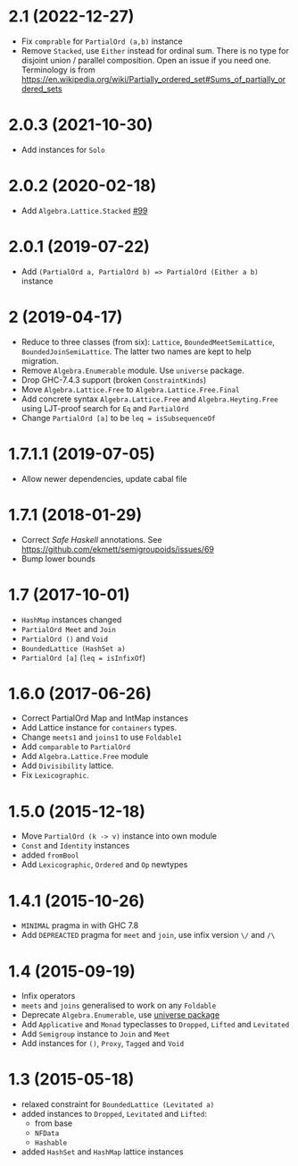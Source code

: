 # 2.1 (2022-12-27)

- Fix `comprable` for `PartialOrd (a,b)` instance
- Remove `Stacked`, use `Either` instead for ordinal sum.
  There is no type for disjoint union / parallel composition.
  Open an issue if you need one.
  Terminology is from https://en.wikipedia.org/wiki/Partially_ordered_set#Sums_of_partially_ordered_sets

# 2.0.3 (2021-10-30)

- Add instances for `Solo`

# 2.0.2 (2020-02-18)

- Add `Algebra.Lattice.Stacked`
  [#99](https://github.com/phadej/lattices/pull/99)

# 2.0.1 (2019-07-22)

- Add `(PartialOrd a, PartialOrd b) => PartialOrd (Either a b)` instance

# 2 (2019-04-17)

- Reduce to three classes (from six): `Lattice`, `BoundedMeetSemiLattice`,
  `BoundedJoinSemiLattice`.
  The latter two names are kept to help migration.
- Remove `Algebra.Enumerable` module. Use `universe` package.
- Drop GHC-7.4.3 support (broken `ConstraintKinds`)
- Move `Algebra.Lattice.Free` to `Algebra.Lattice.Free.Final`
- Add concrete syntax `Algebra.Lattice.Free` and `Algebra.Heyting.Free` using
  LJT-proof search for `Eq` and `PartialOrd`
- Change `PartialOrd [a]` to be `leq = isSubsequenceOf`

# 1.7.1.1 (2019-07-05)

- Allow newer dependencies, update cabal file

# 1.7.1 (2018-01-29)

- Correct *Safe Haskell* annotations. See https://github.com/ekmett/semigroupoids/issues/69
- Bump lower bounds

# 1.7 (2017-10-01)

- `HashMap` instances changed
- `PartialOrd Meet` and `Join`
- `PartialOrd ()` and `Void`
- `BoundedLattice (HashSet a)`
- `PartialOrd [a]` (`leq = isInfixOf`)

# 1.6.0 (2017-06-26)

- Correct PartialOrd Map and IntMap instances
- Add Lattice instance for `containers` types.
- Change `meets1` and `joins1` to use `Foldable1`
- Add `comparable` to `PartialOrd`
- Add `Algebra.Lattice.Free` module
- Add `Divisibility` lattice.
- Fix `Lexicographic`.

# 1.5.0 (2015-12-18)

- Move `PartialOrd (k -> v)` instance into own module
- `Const` and `Identity` instances
- added `fromBool`
- Add `Lexicographic`, `Ordered` and `Op` newtypes

# 1.4.1 (2015-10-26)

- `MINIMAL` pragma in with GHC 7.8
- Add `DEPREACTED` pragma for `meet` and `join`,
  use infix version `\/` and `/\`

# 1.4 (2015-09-19)

- Infix operators
- `meets` and `joins` generalised to work on any `Foldable`
- Deprecate `Algebra.Enumerable`, use [universe package](http://hackage.haskell.org/package/universe)
- Add `Applicative` and `Monad` typeclasses to `Dropped`, `Lifted` and `Levitated`
- Add `Semigroup` instance to `Join` and `Meet`
- Add instances for `()`, `Proxy`, `Tagged` and `Void`

# 1.3 (2015-05-18)

- relaxed constraint for `BoundedLattice (Levitated a)`
- added instances to `Dropped`, `Levitated` and `Lifted`:
    - from base
    - `NFData`
    - `Hashable`
- added `HashSet` and `HashMap` lattice instances
